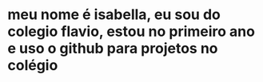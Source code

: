 # meu nome é isabella, eu sou do colegio flavio, estou no primeiro ano e uso o github para projetos no colégio
